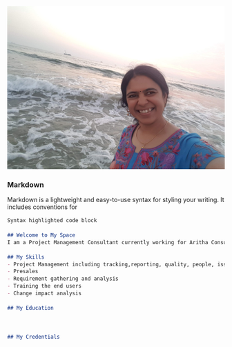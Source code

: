  ![Uma A](20201228_181659.jpg)

### Markdown
Markdown is a lightweight and easy-to-use syntax for styling your writing. It includes conventions for

```markdown
Syntax highlighted code block

## Welcome to My Space
I am a Project Management Consultant currently working for Aritha Consulting.

## My Skills
- Project Management including tracking,reporting, quality, people, issue, scope,schedule, risk, financials etc
- Presales
- Requirement gathering and analysis
- Training the end users
- Change impact analysis

## My Education



## My Credentials
